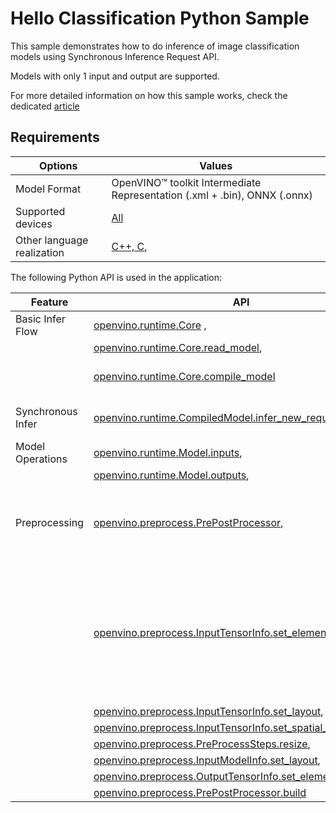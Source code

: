 # Hello Classification Python Sample

This sample demonstrates how to do inference of image classification models using Synchronous Inference Request API.

Models with only 1 input and output are supported.

For more detailed information on how this sample works, check the dedicated [article](https://docs.openvino.ai/2024/learn-openvino/openvino-samples/hello-classification.html)

## Requirements

| Options                    | Values                                                                                               |
| -------------------------- | ---------------------------------------------------------------------------------------------------- |
| Model Format               | OpenVINO™ toolkit Intermediate Representation (.xml + .bin), ONNX (.onnx)                           |
| Supported devices          | [All](https://docs.openvino.ai/2024/about-openvino/compatibility-and-support/supported-devices.html) |
| Other language realization | [C++, C](https://docs.openvino.ai/2024/learn-openvino/openvino-samples/hello-classification.html),   |

The following Python API is used in the application:

| Feature           | API                                                                                                                                                                                                                                  | Description                                                                                                     |
| ----------------- | ------------------------------------------------------------------------------------------------------------------------------------------------------------------------------------------------------------------------------------ | --------------------------------------------------------------------------------------------------------------- |
| Basic Infer Flow  | [openvino.runtime.Core](https://docs.openvino.ai/2024/api/ie_python_api/_autosummary/openvino.runtime.Core.html) ,                                                                                                                   |                                                                                                                 |
|                   | [openvino.runtime.Core.read_model](https://docs.openvino.ai/2024/api/ie_python_api/_autosummary/openvino.runtime.Core.html#openvino.runtime.Core.read_model),                                                                        |                                                                                                                 |
|                   | [openvino.runtime.Core.compile_model](https://docs.openvino.ai/2024/api/ie_python_api/_autosummary/openvino.runtime.Core.html#openvino.runtime.Core.compile_model)                                                                   | Common API to do inference                                                                                      |
| Synchronous Infer | [openvino.runtime.CompiledModel.infer_new_request](https://docs.openvino.ai/2024/api/ie_python_api/_autosummary/openvino.runtime.CompiledModel.html#openvino.runtime.CompiledModel.infer_new_request),                               | Do synchronous inference                                                                                        |
| Model Operations  | [openvino.runtime.Model.inputs](https://docs.openvino.ai/2024/api/ie_python_api/_autosummary/openvino.runtime.Model.html#openvino.runtime.Model.inputs),                                                                             | Managing of model                                                                                               |
|                   | [openvino.runtime.Model.outputs](https://docs.openvino.ai/2024/api/ie_python_api/_autosummary/openvino.runtime.Model.html#openvino.runtime.Model.outputs),                                                                           |                                                                                                                 |
| Preprocessing     | [openvino.preprocess.PrePostProcessor](https://docs.openvino.ai/2024/api/ie_python_api/_autosummary/openvino.preprocess.PrePostProcessor.html),                                                                                      | Set image of the original size as input for a model with other input size.                                      |
|                   | [openvino.preprocess.InputTensorInfo.set_element_type](https://docs.openvino.ai/2024/api/ie_python_api/_autosummary/openvino.preprocess.PrePostProcessor.html#openvino.preprocess.InputTensorInfo.set_element_type),                 | Resize and layout conversions will be performed automatically by the corresponding plugin just before inference |
|                   | [openvino.preprocess.InputTensorInfo.set_layout](https://docs.openvino.ai/2024/api/ie_python_api/_autosummary/openvino.preprocess.PrePostProcessor.html#openvino.preprocess.InputTensorInfo.set_layout),                             |                                                                                                                 |
|                   | [openvino.preprocess.InputTensorInfo.set_spatial_static_shape](https://docs.openvino.ai/2024/api/ie_python_api/_autosummary/openvino.preprocess.PrePostProcessor.html#openvino.preprocess.InputTensorInfo.set_spatial_static_shape), |                                                                                                                 |
|                   | [openvino.preprocess.PreProcessSteps.resize](https://docs.openvino.ai/2024/api/ie_python_api/_autosummary/openvino.preprocess.PreProcessSteps.html#openvino.preprocess.PreProcessSteps.resize),                                      |                                                                                                                 |
|                   | [openvino.preprocess.InputModelInfo.set_layout](https://docs.openvino.ai/2024/api/ie_python_api/_autosummary/openvino.preprocess.InputModelInfo.html#openvino.preprocess.InputModelInfo.set_layout),                                 |                                                                                                                 |
|                   | [openvino.preprocess.OutputTensorInfo.set_element_type](https://docs.openvino.ai/2024/api/ie_python_api/_autosummary/openvino.preprocess.OutputTensorInfo.html#openvino.preprocess.OutputTensorInfo.set_element_type),               |                                                                                                                 |
|                   | [openvino.preprocess.PrePostProcessor.build](https://docs.openvino.ai/2024/api/ie_python_api/_autosummary/openvino.preprocess.PrePostProcessor.html#openvino.preprocess.PrePostProcessor.build)                                      |                                                                                                                 |
